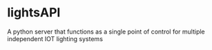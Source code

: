 # lightsAPI
A python server that functions as a single point of control for multiple independent IOT lighting systems
